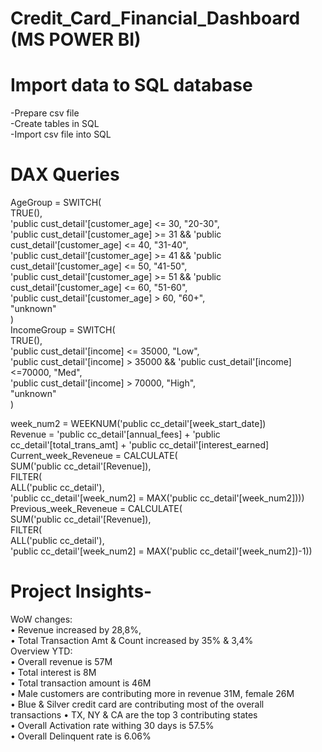 # Credit_Card_Financial_Dashboard (MS POWER BI)

# Import data to SQL database
  -Prepare csv file  
  -Create tables in SQL  
  -Import csv file into SQL  

# DAX Queries
AgeGroup = SWITCH(  
TRUE(),  
'public cust_detail'[customer_age] <= 30, "20-30",  
'public cust_detail'[customer_age] >= 31 && 'public cust_detail'[customer_age] <= 40, "31-40",  
'public cust_detail'[customer_age] >= 41 && 'public cust_detail'[customer_age] <= 50, "41-50",  
'public cust_detail'[customer_age] >= 51 && 'public cust_detail'[customer_age] <= 60, "51-60",  
'public cust_detail'[customer_age] > 60, "60+",  
"unknown"  
)  
IncomeGroup = SWITCH(  
TRUE(),  
'public cust_detail'[income] <= 35000, "Low",  
'public cust_detail'[income] > 35000 && 'public cust_detail'[income] <=70000, "Med",  
'public cust_detail'[income] > 70000, "High",  
"unknown"  
)  

week_num2 = WEEKNUM('public cc_detail'[week_start_date])  
Revenue = 'public cc_detail'[annual_fees] + 'public cc_detail'[total_trans_amt] + 'public cc_detail'[interest_earned]  
Current_week_Reveneue = CALCULATE(  
SUM('public cc_detail'[Revenue]),  
FILTER(  
ALL('public cc_detail'),  
'public cc_detail'[week_num2] = MAX('public cc_detail'[week_num2])))  
Previous_week_Reveneue = CALCULATE(  
SUM('public cc_detail'[Revenue]),  
FILTER(  
ALL('public cc_detail'),  
'public cc_detail'[week_num2] = MAX('public cc_detail'[week_num2])-1))  

# Project Insights-   
WoW changes:  
• Revenue increased by 28,8%,  
• Total Transaction Amt & Count increased by 35% & 3,4%  
Overview YTD:  
• Overall revenue is 57M  
• Total interest is 8M  
• Total transaction amount is 46M  
• Male customers are contributing more in revenue 31M, female 26M  
• Blue & Silver credit card are contributing most of the overall  
transactions
• TX, NY & CA are the top 3 contributing states  
• Overall Activation rate withing 30 days is 57.5%  
• Overall Delinquent rate is 6.06%
